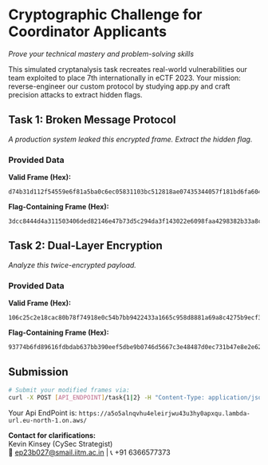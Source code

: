 # **Cryptographic Challenge for Coordinator Applicants**  
*Prove your technical mastery and problem-solving skills*  

This simulated cryptanalysis task recreates real-world vulnerabilities our team exploited to place 7th internationally in eCTF 2023. Your mission: reverse-engineer our custom protocol by studying app.py and craft precision attacks to extract hidden flags.

## **Task 1: Broken Message Protocol**  
*A production system leaked this encrypted frame. Extract the hidden flag.*  

### Provided Data  
**Valid Frame (Hex):**  
```
d74b31d112f54559e6f81a5ba0c6ec05831103bc512818ae07435344057f181bd6fa6043f7f0dda07c3f8b5077268a5b812d2f81f0cdb88045bbfd5d5a8b1c69ad2a7d5959695c77af32a9322f5f072df0e201d767ff8d218ee370f8f7fd113acf5d800dc8d7d4f6ae6e7ec686f4c64d
```  

**Flag-Containing Frame (Hex):**  
```
3dcc8444d4a311503406ded82146e47b73d5c294da3f143022e6098faa4298382b33a8c5ecf3cea51ec5a5d68a1020d6651af274c1a18e5e0784980418ed0f5898531bfc8769581c2a2fef3847481996d84ea83d93991e6be28e5f789dbd97a8629a4b7725d33a651cf1c95c70083526
```  

## **Task 2: Dual-Layer Encryption**  
*Analyze this twice-encrypted payload.*  

### Provided Data  
**Valid Frame (Hex):**  
```
106c25c2e18cac80b78f74918e0c54b7bb9422433a1665c958d8881a69a8c4275b9ecf3e2edbf892caa28eaf84c759656bbebd5efb8e139c22dd930f71fff9f8
```  

**Flag-Containing Frame (Hex):**  
```
93774b6fd89616fdbdab637bb390eef5dbe9b0746d5667c3e48487d0ec731b47e8e2e62c2e69c126be77d6f4fed586d1d5585ea174b54d1f4d6f5b1ec40ee7df
```  

## **Submission**  
```bash
# Submit your modified frames via:
curl -X POST [API_ENDPOINT]/task{1|2} -H "Content-Type: application/json" -d '{"frame":"HEX_DATA"}'
``` 

Your Api EndPoint is:
```https://a5o5alnqvhu4eleirjwu43u3hy0apxqu.lambda-url.eu-north-1.on.aws/```

**Contact for clarifications:**  
Kevin Kinsey (CySec Strategist)  
📧 ep23b027@smail.iitm.ac.in | 📞 +91 6366577373  

